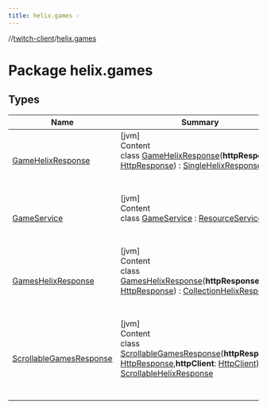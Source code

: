 ```yaml
---
title: helix.games -
---
```

//[twitch-client](../index.md)/[helix.games](index.md)



# Package helix.games  


## Types  
  
|  Name|  Summary| 
|---|---|
| [GameHelixResponse](-game-helix-response/index.md)| [jvm]  <br>Content  <br>class [GameHelixResponse](-game-helix-response/index.md)(**httpResponse**: [HttpResponse]()) : [SingleHelixResponse](../helix.http.model/-single-helix-response/index.md)  <br><br><br>
| [GameService](-game-service/index.md)| [jvm]  <br>Content  <br>class [GameService](-game-service/index.md) : [ResourceService](../helix.http/-resource-service/index.md)  <br><br><br>
| [GamesHelixResponse](-games-helix-response/index.md)| [jvm]  <br>Content  <br>class [GamesHelixResponse](-games-helix-response/index.md)(**httpResponse**: [HttpResponse]()) : [CollectionHelixResponse](../helix.http.model/-collection-helix-response/index.md)  <br><br><br>
| [ScrollableGamesResponse](-scrollable-games-response/index.md)| [jvm]  <br>Content  <br>class [ScrollableGamesResponse](-scrollable-games-response/index.md)(**httpResponse**: [HttpResponse](),**httpClient**: [HttpClient]()) : [ScrollableHelixResponse](../helix.http.model/-scrollable-helix-response/index.md)  <br><br><br>

